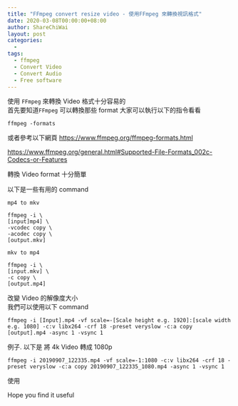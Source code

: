 ```yaml
---
title: "FFmpeg convert resize video - 使用FFmpeg 來轉換視訊格式"
date: 2020-03-08T00:00:00+08:00
author: ShareChiWai
layout: post
categories:
  -
tags:
  - ffmpeg
  - Convert Video
  - Convert Audio
  - Free software
---
```


使用 `FFmpeg` 來轉換 Video 格式十分容易的  
首先要知道`FFmpeg` 可以轉換那些 format
大家可以執行以下的指令看看

```
ffmpeg -formats
```

或者參考以下網頁
https://www.ffmpeg.org/ffmpeg-formats.html

https://www.ffmpeg.org/general.html#Supported-File-Formats_002c-Codecs-or-Features

轉換 Video format 十分簡單

以下是一些有用的 command

`mp4 to mkv`

```
ffmpeg -i \
[input]mp4] \
-vcodec copy \
-acodec copy \
[output.mkv]
```

`mkv to mp4`

```
ffmpeg -i \
[input.mkv] \
-c copy \
[output.mp4]
```

改變 Video 的解像度大小  
我們可以使用以下 command

```
ffmpeg -i [Input].mp4 -vf scale=-[Scale height e.g. 1920]:[scale width e.g. 1080] -c:v libx264 -crf 18 -preset veryslow -c:a copy [output].mp4 -async 1 -vsync 1
```

例子. 以下是 將 4k Video 轉成 1080p

```
ffmpeg -i 20190907_122335.mp4 -vf scale=-1:1080 -c:v libx264 -crf 18 -preset veryslow -c:a copy 20190907_122335_1080.mp4 -async 1 -vsync 1
```

使用

Hope you find it useful
